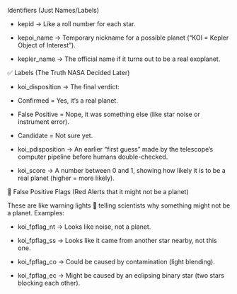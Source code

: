 Identifiers (Just Names/Labels)

- kepid → Like a roll number for each star.

- kepoi_name → Temporary nickname for a possible planet (“KOI = Kepler Object of Interest”).

- kepler_name → The official name if it turns out to be a real exoplanet.

✅ Labels (The Truth NASA Decided Later)

- koi_disposition → The final verdict:

- Confirmed = Yes, it’s a real planet.

- False Positive = Nope, it was something else (like star noise or instrument error).

- Candidate = Not sure yet.

- koi_pdisposition → An earlier “first guess” made by the telescope’s computer pipeline before humans double-checked.

- koi_score → A number between 0 and 1, showing how likely it is to be a real planet (higher = more likely).

🚩 False Positive Flags (Red Alerts that it might not be a planet)

These are like warning lights 🚨 telling scientists why something might not be a planet. Examples:

- koi_fpflag_nt → Looks like noise, not a planet.

- koi_fpflag_ss → Looks like it came from another star nearby, not this one.

- koi_fpflag_co → Could be caused by contamination (light blending).

- koi_fpflag_ec → Might be caused by an eclipsing binary star (two stars blocking each other).
